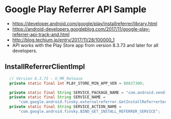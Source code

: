 # Google Play Referrer API Sample

* https://developer.android.com/google/play/installreferrer/library.html
* https://android-developers.googleblog.com/2017/11/google-play-referrer-api-track-and.html
* http://blog.techium.jp/entry/2017/11/28/100000_1
* API works with the Play Store app from version 8.3.73 and later for all developers.

## InstallReferrerClientImpl

```java
  // Version 8.3.73 - U_MR_Release
  private static final int PLAY_STORE_MIN_APP_VER = 80837300;

  private static final String SERVICE_PACKAGE_NAME = "com.android.vending";
  private static final String SERVICE_NAME =
      "com.google.android.finsky.externalreferrer.GetInstallReferrerService";
  private static final String SERVICE_ACTION_NAME =
      "com.google.android.finsky.BIND_GET_INSTALL_REFERRER_SERVICE";
```